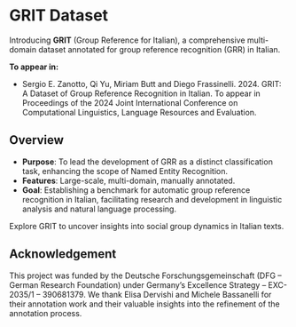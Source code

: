 # GRIT Dataset

Introducing **GRIT** (Group Reference for Italian), a comprehensive multi-domain dataset annotated for group reference recognition (GRR) in Italian. 

**To appear in:** 
- Sergio E. Zanotto, Qi Yu, Miriam Butt and Diego Frassinelli. 2024. GRIT: A Dataset of Group Reference Recognition in Italian. To appear in Proceedings of the 2024 Joint International Conference on Computational Linguistics, Language Resources and Evaluation.

## Overview

- **Purpose**: To lead the development of GRR as a distinct classification task, enhancing the scope of Named Entity Recognition.
- **Features**: Large-scale, multi-domain, manually annotated.
- **Goal**: Establishing a benchmark for automatic group reference recognition in Italian, facilitating research and development in linguistic analysis and natural language processing.

Explore GRIT to uncover insights into social group dynamics in Italian texts.

## Acknowledgement
This project was funded by the Deutsche Forschungsgemeinschaft (DFG – German Research Foundation) under Germany’s Excellence Strategy – EXC-2035/1 – 390681379. We thank Elisa Dervishi and Michele Bassanelli for their annotation work and their valuable insights into the refinement of the annotation process.
